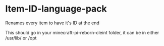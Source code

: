 # Item-ID-language-pack
Renames every item to have it's ID at the end

This should go in your minecraft-pi-reborn-cleint folder, it can be in either /usr/lib/ or /opt
